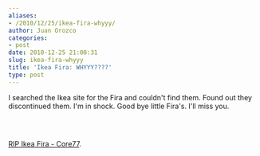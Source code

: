 ```yaml
---
aliases:
- /2010/12/25/ikea-fira-whyyy/
author: Juan Orozco
categories:
- post
date: 2010-12-25 21:00:31
slug: ikea-fira-whyyy
title: 'Ikea Fira: WHYYY????'
type: post
---
```


I searched the Ikea site for the Fira and couldn't find them. Found out they discontinued them. I'm in shock. Good bye little Fira's. I'll miss you.&nbsp;

<p style="text-align:center;">
  <a href="http://www.core77.com/blog/object_culture/rip_ikea_fira_15955.asp"><img src='http://juanthedesigner.files.wordpress.com/2010/12/0fira001.jpg?w=580' alt='' data-recalc-dims="1" /></a>
</p>

&nbsp;

[RIP Ikea Fira - Core77][1].

[1]: http://www.core77.com/blog/object_culture/rip_ikea_fira_15955.asp